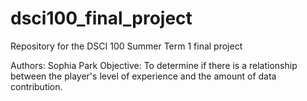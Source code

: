 # dsci100_final_project
Repository for the DSCI 100 Summer Term 1 final project

Authors: Sophia Park
Objective: To determine if there is a relationship between the player's level of experience and the amount of data contribution. 
